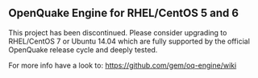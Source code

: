 ## OpenQuake Engine for RHEL/CentOS 5 and 6

This project has been discontinued. Please consider upgrading to RHEL/CentOS 7 or Ubuntu 14.04 which are fully supported by the official OpenQuake release cycle and deeply tested.

For more info have a look to: https://github.com/gem/oq-engine/wiki 
